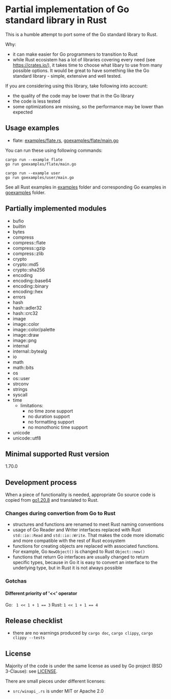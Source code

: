 # Partial implementation of Go standard library in Rust

This is a humble attempt to port some of the Go standard library to Rust.

Why:
- it can make easier for Go programmers to transition to Rust
- while Rust ecosistem has a lot of libraries covering every need (see https://crates.io/),
  it takes time to choose what libary to use from many possible options.
  It would be great to have something like the Go standard library - simple, extensive
  and well tested.

If you are considering using this library, take following into account:
- the quality of the code may be lower that in the Go library
- the code is less tested
- some optimizations are missing, so the performance may be lower than expected

## Usage examples

- flate: [examples/flate.rs](examples/flate.rs), [goexamples/flate/main.go](goexamples/flate/main.go)

You can run these using following commands:

```
cargo run --example flate
go run goexamples/flate/main.go

cargo run --example user
go run goexamples/user/main.go
```

See all Rust examples in [examples](./examples) folder and
corresponding Go examples in [goexamples](./goexamples) folder.

## Partially implemented modules

- bufio
- builtin
- bytes
- compress
- compress::flate
- compress::gzip
- compress::zlib
- crypto
- crypto::md5
- crypto::sha256
- encoding
- encoding::base64
- encoding::binary
- encoding::hex
- errors
- hash
- hash::adler32
- hash::crc32
- image
- image::color
- image::color/palette
- image::draw
- image::png
- internal
- internal::bytealg
- io
- math
- math::bits
- os
- os::user
- strconv
- strings
- syscall
- time
  - limitations:
    - no time zone support
    - no duration support
    - no formatting support
    - no monothonic time support
- unicode
- unicode::utf8

## Minimal supported Rust version

1.70.0

## Development process

When a piece of functionality is needed, appropriate Go source code is copied from
[go1.20.8](https://github.com/golang/go/tree/go1.20.8/src) and translated to Rust.

### Changes during convertion from Go to Rust

- structures and functions are renamed to meet Rust naming conventions
- usage of Go Reader and Writer interfaces replaced with Rust `std::io::Read` and
  `std::io::Write`.  That makes the code more idiomatic and more compatible with
  the rest of Rust ecosystem
- functions for creating objects are replaced with associated functions.  For example,
  Go `NewObject()` is changed to Rust `Object::new()`
- functions that return Go interfaces are usually changed to return specific types,
  because in Go it is easy to convert an interface to the underlying type, but in Rust
  it is not always possible

### Gotchas

#### Different priority of '<<' operator

Go: ` 1 << 1 + 1 == 3`
Rust: `1 << 1 + 1 == 4`

## Release checklist

- there are no warnings produced by `cargo doc`, `cargo clippy`, `cargo clippy --tests`

## License

Majority of the code is under the same license as used by Go project (BSD 3-Clause):
see [LICENSE](./LICENSE).

There are small pieces under different licenses:
- `src/winapi_.rs` is under MIT or Apache 2.0
